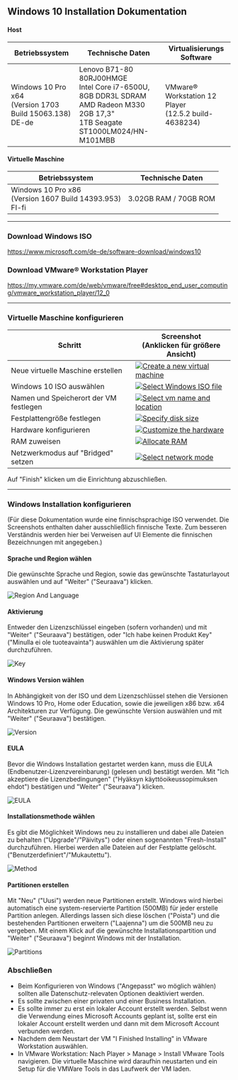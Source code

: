 ## Windows 10 Installation Dokumentation

#### Host
|Betriebssystem|Technische Daten|Virtualisierungs Software|
|---|---|---|
|Windows 10 Pro x64<br/>(Version 1703 Build 15063.138)<br/>DE-de|Lenovo B71-80 80RJ00HMGE<br/>Intel Core i7-6500U, 8GB DDR3L SDRAM <br/> AMD Radeon M330 2GB 17,3"<br/>1TB Seagate ST1000LM024/HN-M101MBB|VMware® Workstation 12 Player<br/>(12.5.2 build-4638234)|

#### Virtuelle Maschine
|Betriebssystem|Technische Daten|
|---|---|
|Windows 10 Pro x86<br/>(Version 1607 Build 14393.953)<br/>FI-fi|3.02GB RAM / 70GB ROM|

***
### Download Windows ISO
https://www.microsoft.com/de-de/software-download/windows10

### Download VMware® Workstation Player
https://my.vmware.com/de/web/vmware/free#desktop_end_user_computing/vmware_workstation_player/12_0

***
### Virtuelle Maschine konfigurieren
|Schritt|Screenshot<br/>(Anklicken für größere Ansicht)|
|---|---|
|Neue virtuelle Maschine erstellen|[![Create a new virtual machine](https://rsfd8g.bl3302.livefilestore.com/y3mHdrvMLRKPsYk4E8zJxl-2mTzRdXbWMdWpKSqYCIcg5pTU7WA-T26YMNSvO5aRn5nc2r3vBAL8dt2YXrCUcPPTNZ0cMGeJN3B47Idly_-tZ8HN1bf1YkRIyRGCZkEpQvdSdg4iYjq3dO9DYQSlvlnOPT5Q8SYlMxv7S_wVpL8uTk?width=256&height=223&cropmode=none)](https://rsfd8g.bl3302.livefilestore.com/y3mHdrvMLRKPsYk4E8zJxl-2mTzRdXbWMdWpKSqYCIcg5pTU7WA-T26YMNSvO5aRn5nc2r3vBAL8dt2YXrCUcPPTNZ0cMGeJN3B47Idly_-tZ8HN1bf1YkRIyRGCZkEpQvdSdg4iYjq3dO9DYQSlvlnOPT5Q8SYlMxv7S_wVpL8uTk?width=700&height=609&cropmode=none)|
|Windows 10 ISO auswählen|[![Select Windows ISO file](https://rsdlrg.bl3302.livefilestore.com/y3mnsWAHa-_64uc1P42azPxgEOAqc_7Joc9rP_nluYLbknoo4bDBwBKmXhHvjLdG-X3Yhpk5AYtgZUiKP71DLQlWzphKbs_F4b6ViQAPiZHNz3sNu_Mey36M9-XmUmiQaq_KNqBCaMApIvthsGbdMjmCe3V7An6aQqTzJ9TFwW6XlQ?width=256&height=223&cropmode=none)](https://rsdlrg.bl3302.livefilestore.com/y3mnsWAHa-_64uc1P42azPxgEOAqc_7Joc9rP_nluYLbknoo4bDBwBKmXhHvjLdG-X3Yhpk5AYtgZUiKP71DLQlWzphKbs_F4b6ViQAPiZHNz3sNu_Mey36M9-XmUmiQaq_KNqBCaMApIvthsGbdMjmCe3V7An6aQqTzJ9TFwW6XlQ?width=700&height=609&cropmode=none)|
|Namen und Speicherort der VM festlegen|[![Select vm name and location](https://rscofg.bl3302.livefilestore.com/y3mHhxH8CrHWcJLRpXFM36tWyopuHaN2wn8-4borte9mG3-gh212grxE_yw5iZsU7yS1rsNDWtpHFsyuuEcaHrmZy5aXF8Ipbd1SQ7iI5toKpo-pCQWtOapfzEmr0gnGl0PTDJGpub1xAP1h0Xlz8WlB5nNKNzbbvxHzTXzi27hi4c?width=256&height=223&cropmode=none)](https://rscofg.bl3302.livefilestore.com/y3mHhxH8CrHWcJLRpXFM36tWyopuHaN2wn8-4borte9mG3-gh212grxE_yw5iZsU7yS1rsNDWtpHFsyuuEcaHrmZy5aXF8Ipbd1SQ7iI5toKpo-pCQWtOapfzEmr0gnGl0PTDJGpub1xAP1h0Xlz8WlB5nNKNzbbvxHzTXzi27hi4c?width=700&height=609&cropmode=none)|
|Festplattengröße festlegen|[![Specify disk size](https://rscvxq.bl3302.livefilestore.com/y3mTyROs_bSHjNjVtnx36Vlexr6yd9cZokbgZ3J5x3UMgwt0H1tmj8OtUMZNYcIc-C4-lhYUBY5e1VkeRwybYzj2koWyc8IfkYmgq4ybpiZsFCGvBLjP7n3luoTRLbM6xC4iWdFK-STt21jMu58cDxEV44DRt5nQmaVJcPwFwlnTd0?width=256&height=223&cropmode=none)](https://rscvxq.bl3302.livefilestore.com/y3mTyROs_bSHjNjVtnx36Vlexr6yd9cZokbgZ3J5x3UMgwt0H1tmj8OtUMZNYcIc-C4-lhYUBY5e1VkeRwybYzj2koWyc8IfkYmgq4ybpiZsFCGvBLjP7n3luoTRLbM6xC4iWdFK-STt21jMu58cDxEV44DRt5nQmaVJcPwFwlnTd0?width=700&height=609&cropmode=none)|
|Hardware konfigurieren|[![Customize the hardware](https://rsfkoq.bl3302.livefilestore.com/y3m66B5nXK0LIPcXiqqiA9CqNu23WyhswXWnh6b1ceSk3aPSG1vzpwosofqvGAroWdpfiJux0LUi8OE4tJBpjc8EgFxzTtY95aLS0WxHjxXJrhhHzK1SNQHKU0xQHco5PYyyWq2Ss6zEmc0c5xWY_-UT4m942_UVi6rKRgUtCqHmA0?width=256&height=223&cropmode=none)](https://rsfkoq.bl3302.livefilestore.com/y3m66B5nXK0LIPcXiqqiA9CqNu23WyhswXWnh6b1ceSk3aPSG1vzpwosofqvGAroWdpfiJux0LUi8OE4tJBpjc8EgFxzTtY95aLS0WxHjxXJrhhHzK1SNQHKU0xQHco5PYyyWq2Ss6zEmc0c5xWY_-UT4m942_UVi6rKRgUtCqHmA0?width=700&height=609&cropmode=none)|
|RAM zuweisen|[![Allocate RAM](https://rseuua.bl3302.livefilestore.com/y3mgkkZ0iK2jmIdwooQV7jLifObjFx-zJ_u_0Wjg5HSnJTIYI5mHAoxoB4Zb-5-szAT0y6T7bNLJ4LcvHdfw4DomGEJO_cL9DEO2Hao3X11GRu_R-2pzAYfxE4lZ2z9eeOkKuO4oPAIP4xPeFVdVAdV190c9_IgEFrkHKtbvGaeSRk?width=256&height=223&cropmode=none)](https://rseuua.bl3302.livefilestore.com/y3mgkkZ0iK2jmIdwooQV7jLifObjFx-zJ_u_0Wjg5HSnJTIYI5mHAoxoB4Zb-5-szAT0y6T7bNLJ4LcvHdfw4DomGEJO_cL9DEO2Hao3X11GRu_R-2pzAYfxE4lZ2z9eeOkKuO4oPAIP4xPeFVdVAdV190c9_IgEFrkHKtbvGaeSRk?width=700&height=609&cropmode=none)|
|Netzwerkmodus auf "Bridged" setzen|[![Select network mode](https://rschnw.bl3302.livefilestore.com/y3mXgoRCqN6PcNSdQeT-Q0L66KJ5VTJcPrYPCU_2DOGwHRqq4fd5_ME3KhwypG38er4C1ddaqNNlT2FaGNw1lH2sC5LVNK_iJJ3z6ldBjvlPGa_5GLGW6bNmpWqmDITh5aXlx0_aV7vHABiB7vqRVq_-7UHLsPsYTSfkfG3Wby00_w?width=256&height=223&cropmode=none)](https://rschnw.bl3302.livefilestore.com/y3mXgoRCqN6PcNSdQeT-Q0L66KJ5VTJcPrYPCU_2DOGwHRqq4fd5_ME3KhwypG38er4C1ddaqNNlT2FaGNw1lH2sC5LVNK_iJJ3z6ldBjvlPGa_5GLGW6bNmpWqmDITh5aXlx0_aV7vHABiB7vqRVq_-7UHLsPsYTSfkfG3Wby00_w?width=700&height=609&cropmode=none)|

Auf "Finish" klicken um die Einrichtung abzuschließen.

***
### Windows Installation konfigurieren
(Für diese Dokumentation wurde eine finnischsprachige ISO verwendet. Die Screenshots enthalten daher ausschließlich finnische Texte. Zum besseren Verständnis werden hier bei Verweisen auf UI Elemente die finnischen Bezeichnungen mit angegeben.)
#### Sprache und Region wählen
Die gewünschte Sprache und Region, sowie das gewünschte Tastaturlayout auswählen und auf "Weiter" ("Seuraava") klicken.  

![Region And Language](https://rsegwg.bl3302.livefilestore.com/y4mmUjIrmrNXvnvFFaOSkRAeY9DTCp70t41dlMz4rfOynk2BH8X5TaRr2HZM0foc5bJTEJXfvpc5JiQrccyx33k1vBJz75nk_EXWhQ245uV6xuqep6vHjEzyxUR2zlip-aEPcw4lNOyY5R-W3x1wt0Hi7lJOjJbxZQKgVbflXm450o7yDObOD9AsWO-P5lIb8qxihjKq4Ol2e6JW9PxP8_uLw?width=619&height=458&cropmode=none)
#### Aktivierung
Entweder den Lizenzschlüssel eingeben (sofern vorhanden) und mit "Weiter" ("Seuraava") bestätigen, oder "Ich habe keinen Produkt Key" ("Minulla ei ole tuoteavainta") auswählen um die Aktivierung später durchzuführen.  

![Key](https://sjxqlq.bl3302.livefilestore.com/y4mHOpNByZQYsm1fKTo7lfkPabqQ5g7GVy7SgmKnamFnmpJiDtTcsiwyFXYO9RKoiDD6gUUlKldApE8zvUTG5j3SDL6awvSinmrGc8WOIdh7u4sriSkIX3D0RX3qDgTq-LAYqYfWRD2H4k7FJXfduYalbToVS3WrEdsvjaCZJNq5JbUzm7n33jRLpAiZZZNjpt8tuRqMMR41Z8O54WmazEiUw?width=641&height=483&cropmode=none)
#### Windows Version wählen
In Abhängigkeit von der ISO und dem Lizenzschlüssel stehen die Versionen Windows 10 Pro, Home oder Education, sowie die jeweiligen x86 bzw. x64 Architekturen zur Verfügung. Die gewünschte Version auswählen und mit "Weiter" ("Seuraava") bestätigen.  

![Version](https://sjzpia.bl3302.livefilestore.com/y4mbEz5wByks-EZzwBerV8RiERcdDpcZyFCwe9pPBDkmGP4mudYXe2nCD0mc-wSTdKuAl-Vl-SAtwY1bWTVs26AdM7kHbnZ9BsC3q8tF-UNJLxFguuXENkjGs1E5wyJwTbnso7UrtTUN4AQcHpWO8eQ6vA8WeXIfJb1yJO1cZkqqIs94I4aYwzMEOM1Xqlcd8buGYugTXHWYV51bodONEwo_Q?width=641&height=483&cropmode=none)
#### EULA
Bevor die Windows Installation gestartet werden kann, muss die EULA (Endbenutzer-Lizenzvereinbarung) (gelesen und) bestätigt werden. Mit "Ich akzeptiere die Lizenzbedingungen" ("Hyäksyn käyttöoikeussopimuksen ehdot") bestätigen und "Weiter" ("Seuraava") klicken.  

![EULA](https://sjwmuq.bl3302.livefilestore.com/y4mgqmnAi4St0ZkfwIRDjBB0hLd66wtCGTlcYOVF7ABrVryZnK8qf5c5rVAjDwMyqsf3acYqewUldmTj19mILlx-NjLwXisYLUitYXpJ_8igaD3PX8DyOfYo6ea163dyHpWa78xtaqVbK-5fFyz9eNvsfQM5fBnx0bWkUJtF8q3SZcexxdiyJKz-d9pIMRCqgQ7cLPOuR0be4FOYiDit20JLQ?width=641&height=481&cropmode=none)
#### Installationsmethode wählen
Es gibt die Möglichkeit Windows neu zu installieren und dabei alle Dateien zu behalten ("Upgrade"/"Päivitys") oder einen sogenannten "Fresh-Install" durchzuführen. Hierbei werden alle Dateien auf der Festplatte gelöscht. ("Benutzerdefiniert"/"Mukautettu").  

![Method](https://sjxx3a.bl3302.livefilestore.com/y4mSvE-E3vv0z85NGon6Mg_DtDDyzulP1p_fXtncLJyb5XkKdzCIfCvVZahtkVS26MHF0DzV4sL39WvDvkWEzn0n8VurThhhl9h9MFdYwgVQuK9VR4KDmjH2tZk_reXO8bCzmmY5h9NEADbZIbkkI1FtSmvmFQ3j4o9jO6WilJowBw9QtEJziiWv6IZuIkyTeqlYAMtBc-YLHk2h7aQ4MDttg?width=640&height=479&cropmode=none)
#### Partitionen erstellen
Mit "Neu" ("Uusi") werden neue Partitionen erstellt. Windows wird hierbei automatisch eine system-reservierte Partition (500MB) für jeder erstelle Partition anlegen. Allerdings lassen sich diese löschen ("Poista") und die bestehenden Partitionen erweitern ("Laajenna") um die 500MB neu zu vergeben. Mit einem Klick auf die gewünschte Installationspartition und "Weiter" ("Seuraava") beginnt Windows mit der Installation.

![Partitions](https://sjwfcg.bl3302.livefilestore.com/y4m3652mOZAXYAdHBZu1NLbRUKOPg4UrV7t5MDSvbQA4xb_p9rQCHnJ2s376HytyazIgjt-IaJlHga8bJ7zWiSfM7zCSYIKUmoodGLCqmBsHveV3FEjG1WQmVBghzyljmvIZGpCX_AZ5pd6-9zy2psHOQhE9UBG83p4PUYVGupo8-yOJFbmsth-mnYU9Eup-ijJ5dVHsMGkMfyPdhHCgpCrwQ?width=640&height=480&cropmode=none)

### Abschließen
- Beim Konfigurieren von Windows ("Angepasst" wo möglich wählen) sollten alle Datenschutz-relevaten Optionen deaktiviert werden.
- Es sollte zwischen einer privaten und einer Business Installation.
- Es sollte immer zu erst ein lokaler Account erstellt werden. Selbst wenn die Verwendung eines Microsoft Accounts geplant ist, sollte erst ein lokaler Account erstellt werden und dann mit dem Microsoft Account verbunden werden.
- Nachdem dem Neustart der VM "I Finished Installing" in VMware Workstation auswählen.
- In VMware Workstation: Nach Player > Manage > Install VMware Tools navigieren. Die virtuelle Maschine wird daraufhin neustarten und ein Setup für die VMWare Tools in das Laufwerk der VM laden.
